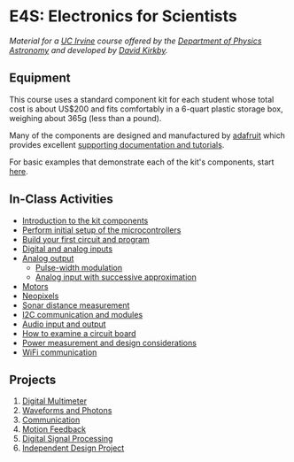# E4S: Electronics for Scientists

*Material for a [UC Irvine](https://uci.edu/) course offered by the [Department of Physics Astronomy](https://www.physics.uci.edu/) and developed by [David Kirkby](https://faculty.sites.uci.edu/dkirkby/).*

## Equipment

This course uses a standard component kit for each student whose total cost is about US$200 and fits comfortably in a 6-quart plastic storage box, weighing about 365g (less than a pound).

Many of the components are designed and manufactured by [adafruit](https://www.adafruit.com/about) which provides excellent [supporting documentation and tutorials](https://learn.adafruit.com/).

For basic examples that demonstrate each of the kit's components, start [here](hello.md).

## In-Class Activities

- [Introduction to the kit components](kit.md)
- [Perform initial setup of the microcontrollers](setup.md)
- [Build your first circuit and program](first-prog.md)
- [Digital and analog inputs](inputs.md)
- [Analog output](aout.md)
  - [Pulse-width modulation](https://observablehq.com/embed/@dkirkby/pwm@450?cells=intro%2CpwmPlot%2Cviewof+dutyCycle%2Cviewof+pwmFreq%2Cviewof+filterR%2Cviewof+filterC%2Cfooter)
  - [Analog input with successive approximation](https://observablehq.com/embed/@dkirkby/adc?cells=intro%2Cviewof+nbits%2Cviewof+theBit%2Cdiagram%2Cviewof+Vin%2Cviewof+Vcc%2Cplot%2Cfooter)
- [Motors](motor.md)
- [Neopixels](neopixel.md)
- [Sonar distance measurement](sonar.md)
- [I2C communication and modules](i2c.md)
- [Audio input and output](audio.md)
- [How to examine a circuit board](examine.md)
- [Power measurement and design considerations](power.md)
- [WiFi communication](wifi.md)

## Projects

1. [Digital Multimeter](projects/DMM.md)
2. [Waveforms and Photons](projects/Photons.md)
3. [Communication](projects/Chatter.md)
4. [Motion Feedback](projects/Motion.md)
5. [Digital Signal Processing](projects/DSP.md)
6. [Independent Design Project](projects/Design.md)
